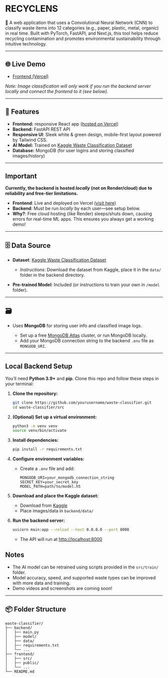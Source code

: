 # RECYCLENS


🚀
A web application that uses a Convolutional Neural Network (CNN) to classify waste items into 12 categories (e.g., paper, plastic, metal, organic) in real time. Built with PyTorch, FastAPI, and Next.js, this tool helps reduce recycling contamination and promotes environmental sustainability through intuitive technology.

---

## 🌐 Live Demo

* [Frontend (Vercel)](https://recyc-lens.vercel.app/)

*Note: Image classification will only work if you run the backend server locally and connect the frontend to it (see below).*

---

## 🚀 Features
- **Frontend:** responsive React app ([hosted on Vercel](https://recyc-lens.vercel.app/))
- **Backend:** FastAPI REST API
- **Responsive UI**: Sleek white & green design, mobile-first layout powered by Tailwind CSS.  
- **AI Model:** Trained on [Kaggle Waste Classification Dataset](https://www.kaggle.com/datasets)
- **Database:** MongoDB (for user logins and storing classified images/history)

---


## Important

**Currently, the backend is hosted *locally* (not on Render/cloud) due to reliability and free-tier limitations.**

* **Frontend**: Live and deployed on Vercel ([visit here](https://recyc-lens.vercel.app/))
* **Backend**: Must be run *locally* by each user—see setup below.
* **Why?**: Free cloud hosting (like Render) sleeps/shuts down, causing errors for real-time ML apps. This ensures you always get a working demo!

---


## 🗄️ Data Source

* **Dataset**: [Kaggle Waste Classification Dataset](https://www.kaggle.com/datasets/techsash/waste-classification-data)

  * *Instructions*: Download the dataset from Kaggle, place it in the `data/` folder in the backend directory.
* **Pre-trained Model**: Included (or instructions to train your own in `/model` folder).

---

## 🗃️

* Uses **MongoDB** for storing user info and classified image logs.

  * Set up a free [MongoDB Atlas](https://www.mongodb.com/cloud/atlas/register) cluster, or run MongoDB locally.
  * Add your MongoDB connection string to the backend `.env` file as `MONGODB_URI`.

---

##  Local Backend Setup

You’ll need **Python 3.9+** and **pip**. Clone this repo and follow these steps in your terminal:

1. **Clone the repository:**

   ```bash
   git clone https://github.com/yourusername/waste-classifier.git
   cd waste-classifier/src
   ```

2. **(Optional) Set up a virtual environment:**

   ```bash
   python3 -m venv venv
   source venv/bin/activate
   ```

3. **Install dependencies:**

   ```bash
   pip install -r requirements.txt
   ```

4. **Configure environment variables:**

   * Create a `.env` file and add:

     ```
     MONGODB_URI=your_mongodb_connection_string
     SECRET_KEY=your_secret_key
     MODEL_PATH=path/to/model.h5
     ```

5. **Download and place the Kaggle dataset:**

   * Download from [Kaggle](https://www.kaggle.com/datasets/techsash/waste-classification-data)
   * Place images/data in `backend/data/`

6. **Run the backend server:**

   ```bash
   uvicorn main:app --reload --host 0.0.0.0 --port 8000
   ```

   * The API will run at [http://localhost:8000](http://localhost:8000)


## Notes

* The AI model can be retrained using scripts provided in the `src/train/` folder.
* Model accuracy, speed, and supported waste types can be improved with more data and training.
* Demo videos and screenshots are coming soon!

---

## 📦 Folder Structure

```
waste-classifier/
├── backend/
│   ├── main.py
│   ├── model/
│   ├── data/
│   ├── requirements.txt
│   └── ...
├── frontend/
│   ├── src/
│   ├── public/
│   └── ...
└── README.md
```
